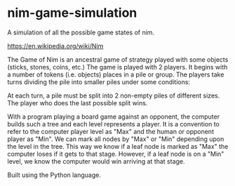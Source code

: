 # nim-game-simulation
A simulation of all the possible game states of nim.

https://en.wikipedia.org/wiki/Nim

The Game of Nim is an ancestral game of strategy played with some objects 
(sticks, stones, coins, etc.) The game is played with 2 players. It begins 
with a number of tokens (i.e. objects) places in a pile or group. The players 
take turns dividing the pile into smaller piles under some conditions:

At each turn, a pile must be split into 2 non-empty piles of different sizes.
The player who does the last possible split wins.

With a program playing a board game against an opponent, the computer builds 
such a tree and each level represents a player. It is a convention to refer 
to the computer player level as "Max" and the human or opponent player as "Min". 
We can mark all nodes by "Max" or "Min" depending upon the level in the tree. 
This way we know if a leaf node is marked as "Max" the computer loses if it gets 
to that stage. However, if a leaf node is on a "Min" level, we know the computer 
would win arriving at that stage.

Built using the Python language.
